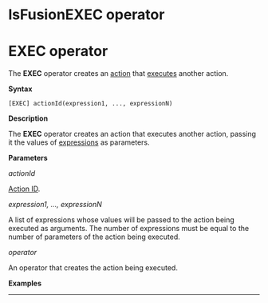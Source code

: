 # lsFusionEXEC operator

# EXEC operator

The **EXEC** operator creates an [action](Actions.md) that [executes](Call_EXEC_.md) another action.

**Syntax**

    [EXEC] actionId(expression1, ..., expressionN)

**Description**

The **EXEC** operator creates an action that executes another action, passing it the values of [expressions](Expression.md) as parameters.

**Parameters**

*actionId*

[Action ID](IDs_1573053.html#IDs-propertyid). 

*expression1, ..., expressionN*

A list of expressions whose values will be passed to the action being executed as arguments. The number of expressions must be equal to the number of parameters of the action being executed.

*operator*

An operator that creates the action being executed.

**Examples**

************************************



  
